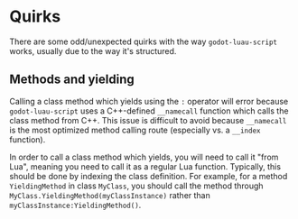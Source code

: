 # Quirks

There are some odd/unexpected quirks with the way `godot-luau-script` works, usually due to the way it's structured.

## Methods and yielding

Calling a class method which yields using the `:` operator will error
because `godot-luau-script` uses a C++-defined `__namecall` function which calls the class method from C++.
This issue is difficult to avoid because `__namecall` is the most optimized method calling route (especially vs. a `__index` function).

In order to call a class method which yields, you will need to call it "from Lua", meaning you need to call it as a regular Lua function.
Typically, this should be done by indexing the class definition.
For example, for a method `YieldingMethod` in class `MyClass`, you should call the method through `MyClass.YieldingMethod(myClassInstance)` rather than
`myClassInstance:YieldingMethod()`.
